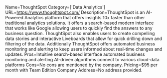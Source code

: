 Name=ThoughtSpot
Category=['Data Analytics']
URL=https://www.thoughtspot.com/
Description=ThoughtSpot is an AI-Powered Analytics platform that offers insights 10x faster than other traditional analytics solutions. It offers a search-based modern interface that works like Google allowing users to quickly find the answers to any business question. ThoughtSpot also enables users to create compelling data stories and interactive Liveboards that allow for quick drilling down and filtering of the data. Additionally ThoughtSpot offers automated business monitoring and alerting to keep users informed about real-time changes and updates.
Pros=Intuitive search-based interface automated business monitoring and alerting AI-driven algorithms connect to various cloud-data platforms
Cons=No cons are mentioned by the company.
Pricing=$95 per month with Team Edition
Company Address=No address provided.
